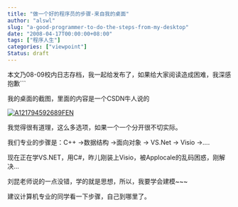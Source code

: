 ```yaml
---
title: "做一个好的程序员的步骤-来自我的桌面"
author: "alswl"
slug: "a-good-programmer-to-do-the-steps-from-my-desktop"
date: "2008-04-17T00:00:00+08:00"
tags: ["程序人生"]
categories: ["viewpoint"]
Status: draft
---
```


本文乃08-09校内日志存档，我一起给发布了，如果给大家阅读造成困难，我深感抱歉```

我的桌面的截图，里面的内容是一个CSDN牛人说的

[![A121794592689FEN](https://4ocf5n.dijingchao.com/upload_dropbox/200910/A121794592689FEN.jpg)](https://4ocf5n.dijingchao.com/upload_dropbox/200910/A121794592689FEN.jpg)

我觉得很有道理，这么多选项，如果一个一个分开很不切实际。

我们专业的步骤是：C++ ->数据结构 ->面向对象 -> VS.Net -> Visio ->....

现在正在学VS.NET，用C#，昨儿刚装上Visio，被Applocale的乱码困惑，刚解决...

刘昆老师说的一点没错，学的就是思想，所以，我要学会建模~~~

建议计算机专业的同学看一下步骤，自己到哪里了。

